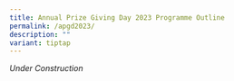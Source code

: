 ```yaml
---
title: Annual Prize Giving Day 2023 Programme Outline
permalink: /apgd2023/
description: ""
variant: tiptap
---
```

<p><em>Under Construction</em>
</p>
<p></p>
<p></p>
<p></p>
<p></p>
<p></p>
<p></p>
<p></p>